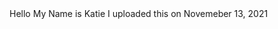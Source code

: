 <html lang="en">
  <head>
    <meta charset="UTF-8">
    <meta name="viewport" content="width=device-width, initial-scale=1.0">
    <meta http-equiv="X-UA-Compatible" content="ie=edge">
    <title>{MY NAME's} Website!</title>
  </head>
  <body>
	Hello My Name is Katie I uploaded this on Novemeber 13, 2021
  </body>
